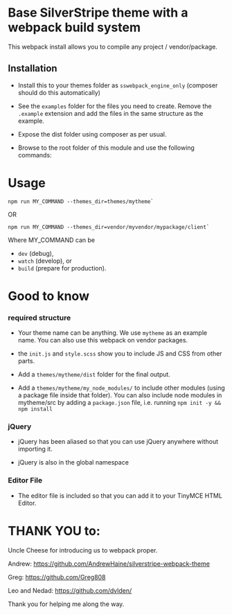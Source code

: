 # Base SilverStripe theme with a webpack build system

This webpack install allows you to compile any project / vendor/package.

## Installation

 - Install this to your themes folder as `sswebpack_engine_only` (composer should do this automatically)

 - See the `examples` folder for the files you need to create.
   Remove the `.example` extension and add the files in the same structure as the example.  

 - Expose the dist folder using composer as per usual.

 - Browse to the root folder of this module and use the following commands:

# Usage
```
npm run MY_COMMAND --themes_dir=themes/mytheme`
```
OR
```
npm run MY_COMMAND --themes_dir=vendor/myvendor/mypackage/client`
```
Where MY_COMMAND can be
 - `dev` (debug),
 - `watch` (develop), or
 - `build` (prepare for production).



# Good to know

### required structure

 - Your theme name can be anything.  We use `mytheme` as an example name.  You can also use this webpack on vendor packages.

 - the `init.js` and `style.scss` show you to include JS and CSS from other parts.

 - Add a `themes/mytheme/dist` folder for the final output.

 - Add a `themes/mytheme/my_node_modules/` to include other modules (using a package file inside that folder).
   You can also include node modules in mytheme/src by adding a `package.json` file, i.e.
   running `npm init -y && npm install`

### jQuery

- jQuery has been aliased so that you can use jQuery anywhere without importing it.

- jQuery is also in the global namespace

### Editor File

- The editor file is included so that you can add it to your TinyMCE HTML Editor.

# THANK YOU to:

Uncle Cheese for introducing us to webpack proper.

Andrew:
https://github.com/AndrewHaine/silverstripe-webpack-theme

Greg:
https://github.com/Greg808

Leo and Nedad:
https://github.com/dvlden/

Thank you for helping me along the way.
